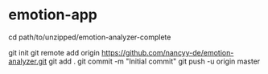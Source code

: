# emotion-app
cd path/to/unzipped/emotion-analyzer-complete

git init
git remote add origin https://github.com/nancyy-de/emotion-analyzer.git
git add .
git commit -m "Initial commit"
git push -u origin master
